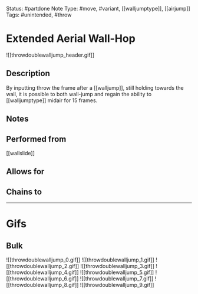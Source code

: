 Status: #partdone
Note Type: #move, #variant, [[walljumptype]], [[airjump]]
Tags: #unintended, #throw

# Extended Aerial Wall-Hop
![[throwdoublewalljump_header.gif]]
## Description
By inputting throw the frame after a [[walljump]], still holding towards the wall, it is possible to both wall-jump and regain the ability to [[walljumptype]] midair for 15 frames.

## Notes


## Performed from
[[wallslide]]

## Allows for


## Chains to


___
# Gifs
## Bulk
![[throwdoublewalljump_0.gif]]
![[throwdoublewalljump_1.gif]]
![[throwdoublewalljump_2.gif]]
![[throwdoublewalljump_3.gif]]
![[throwdoublewalljump_4.gif]]
![[throwdoublewalljump_5.gif]]
![[throwdoublewalljump_6.gif]]
![[throwdoublewalljump_7.gif]]
![[throwdoublewalljump_8.gif]]
![[throwdoublewalljump_9.gif]]